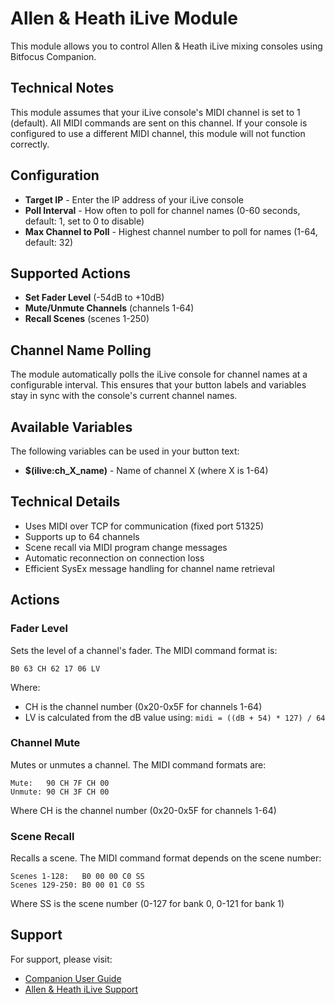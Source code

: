 # Allen & Heath iLive Module

This module allows you to control Allen & Heath iLive mixing consoles using Bitfocus Companion.

## Technical Notes

This module assumes that your iLive console's MIDI channel is set to 1 (default). All MIDI commands are sent on this channel. If your console is configured to use a different MIDI channel, this module will not function correctly.

## Configuration

* **Target IP** - Enter the IP address of your iLive console
* **Poll Interval** - How often to poll for channel names (0-60 seconds, default: 1, set to 0 to disable)
* **Max Channel to Poll** - Highest channel number to poll for names (1-64, default: 32)

## Supported Actions

* **Set Fader Level** (-54dB to +10dB)
* **Mute/Unmute Channels** (channels 1-64)
* **Recall Scenes** (scenes 1-250)

## Channel Name Polling

The module automatically polls the iLive console for channel names at a configurable interval. This ensures that your button labels and variables stay in sync with the console's current channel names.

## Available Variables

The following variables can be used in your button text:

* **$(ilive:ch_X_name)** - Name of channel X (where X is 1-64)

## Technical Details

* Uses MIDI over TCP for communication (fixed port 51325)
* Supports up to 64 channels
* Scene recall via MIDI program change messages
* Automatic reconnection on connection loss
* Efficient SysEx message handling for channel name retrieval

## Actions

### Fader Level
Sets the level of a channel's fader. The MIDI command format is:
```
B0 63 CH 62 17 06 LV
```
Where:
- CH is the channel number (0x20-0x5F for channels 1-64)
- LV is calculated from the dB value using: `midi = ((dB + 54) * 127) / 64`

### Channel Mute
Mutes or unmutes a channel. The MIDI command formats are:
```
Mute:   90 CH 7F CH 00
Unmute: 90 CH 3F CH 00
```
Where CH is the channel number (0x20-0x5F for channels 1-64)

### Scene Recall
Recalls a scene. The MIDI command format depends on the scene number:
```
Scenes 1-128:   B0 00 00 C0 SS
Scenes 129-250: B0 00 01 C0 SS
```
Where SS is the scene number (0-127 for bank 0, 0-121 for bank 1)

## Support

For support, please visit:
* [Companion User Guide](https://bitfocus.io/companion/)
* [Allen & Heath iLive Support](https://www.allen-heath.com/support/)
